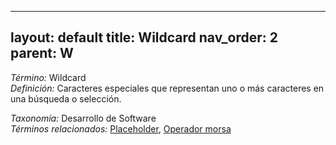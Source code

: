 
---
layout: default
title: Wildcard
nav_order: 2
parent: W
---

*Término:* Wildcard  
*Definición:* Caracteres especiales que representan uno o más caracteres en una búsqueda o selección.

*Taxonomía:* Desarrollo de Software  
*Términos relacionados:* [Placeholder](https://maleniski.github.io/diccionario-angl-tec-mx/docs/alfabeticamente/P/placeholder/), [Operador morsa](https://maleniski.github.io/diccionario-angl-tec-mx/docs/alfabeticamente/O/operador-morsa/)
